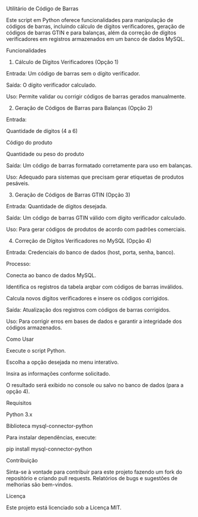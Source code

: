 Utilitário de Código de Barras

Este script em Python oferece funcionalidades para manipulação de códigos de barras, incluindo cálculo de dígitos verificadores, geração de códigos de barras GTIN e para balanças, além da correção de dígitos verificadores em registros armazenados em um banco de dados MySQL.

Funcionalidades

1. Cálculo de Dígitos Verificadores (Opção 1)

Entrada: Um código de barras sem o dígito verificador.

Saída: O dígito verificador calculado.

Uso: Permite validar ou corrigir códigos de barras gerados manualmente.

2. Geração de Códigos de Barras para Balanças (Opção 2)

Entrada:

Quantidade de dígitos (4 a 6)

Código do produto

Quantidade ou peso do produto

Saída: Um código de barras formatado corretamente para uso em balanças.

Uso: Adequado para sistemas que precisam gerar etiquetas de produtos pesáveis.

3. Geração de Códigos de Barras GTIN (Opção 3)

Entrada: Quantidade de dígitos desejada.

Saída: Um código de barras GTIN válido com dígito verificador calculado.

Uso: Para gerar códigos de produtos de acordo com padrões comerciais.

4. Correção de Dígitos Verificadores no MySQL (Opção 4)

Entrada: Credenciais do banco de dados (host, porta, senha, banco).

Processo:

Conecta ao banco de dados MySQL.

Identifica os registros da tabela arqbar com códigos de barras inválidos.

Calcula novos dígitos verificadores e insere os códigos corrigidos.

Saída: Atualização dos registros com códigos de barras corrigidos.

Uso: Para corrigir erros em bases de dados e garantir a integridade dos códigos armazenados.

Como Usar

Execute o script Python.

Escolha a opção desejada no menu interativo.

Insira as informações conforme solicitado.

O resultado será exibido no console ou salvo no banco de dados (para a opção 4).

Requisitos

Python 3.x

Biblioteca mysql-connector-python

Para instalar dependências, execute:

pip install mysql-connector-python

Contribuição

Sinta-se à vontade para contribuir para este projeto fazendo um fork do repositório e criando pull requests. Relatórios de bugs e sugestões de melhorias são bem-vindos.

Licença

Este projeto está licenciado sob a Licença MIT.

